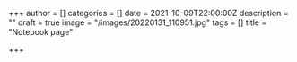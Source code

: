 +++
author = []
categories = []
date = 2021-10-09T22:00:00Z
description = ""
draft = true
image = "/images/20220131_110951.jpg"
tags = []
title = "Notebook page"

+++
